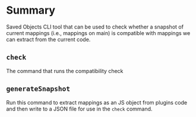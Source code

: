 # Summary

Saved Objects CLI tool that can be used to check whether a snapshot of current
mappings (i.e., mappings on main) is compatible with mappings we can extract
from the current code.

## `check`

The command that runs the compatibility check

## `generateSnapshot`

Run this command to extract mappings as an JS object from plugins code and
then write to a JSON file for use in the `check` command.


